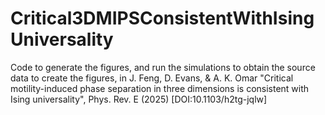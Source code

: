 # Critical3DMIPSConsistentWithIsingUniversality
Code to generate the figures, and run the simulations to obtain the source data to create the figures, in J. Feng, D. Evans, &amp; A. K. Omar "Critical motility-induced phase separation in three dimensions is consistent with Ising universality", Phys. Rev. E (2025) [DOI:10.1103/h2tg-jqlw]
